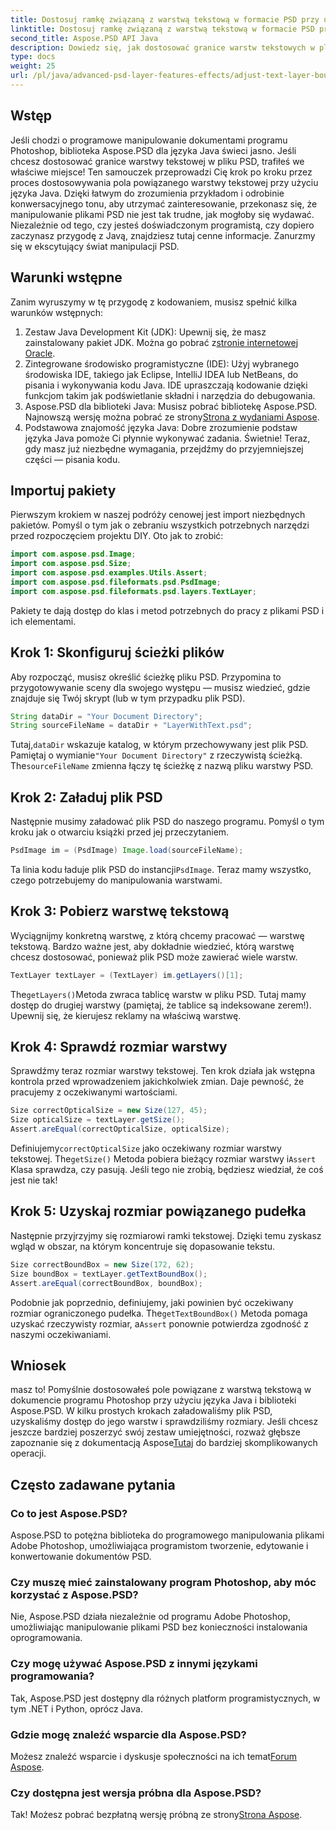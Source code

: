 ```yaml
---
title: Dostosuj ramkę związaną z warstwą tekstową w formacie PSD przy użyciu języka Java
linktitle: Dostosuj ramkę związaną z warstwą tekstową w formacie PSD przy użyciu języka Java
second_title: Aspose.PSD API Java
description: Dowiedz się, jak dostosować granice warstw tekstowych w plikach PSD przy użyciu Java z Aspose.PSD. Prosty przewodnik z instrukcjami krok po kroku.
type: docs
weight: 25
url: /pl/java/advanced-psd-layer-features-effects/adjust-text-layer-bound-box-psd/
---
```

## Wstęp
Jeśli chodzi o programowe manipulowanie dokumentami programu Photoshop, biblioteka Aspose.PSD dla języka Java świeci jasno. Jeśli chcesz dostosować granice warstwy tekstowej w pliku PSD, trafiłeś we właściwe miejsce! Ten samouczek przeprowadzi Cię krok po kroku przez proces dostosowywania pola powiązanego warstwy tekstowej przy użyciu języka Java.
Dzięki łatwym do zrozumienia przykładom i odrobinie konwersacyjnego tonu, aby utrzymać zainteresowanie, przekonasz się, że manipulowanie plikami PSD nie jest tak trudne, jak mogłoby się wydawać. Niezależnie od tego, czy jesteś doświadczonym programistą, czy dopiero zaczynasz przygodę z Javą, znajdziesz tutaj cenne informacje. Zanurzmy się w ekscytujący świat manipulacji PSD.
## Warunki wstępne
Zanim wyruszymy w tę przygodę z kodowaniem, musisz spełnić kilka warunków wstępnych:
1. Zestaw Java Development Kit (JDK): Upewnij się, że masz zainstalowany pakiet JDK. Można go pobrać z[stronie internetowej Oracle](https://www.oracle.com/java/technologies/javase-jdk11-downloads.html).
2. Zintegrowane środowisko programistyczne (IDE): Użyj wybranego środowiska IDE, takiego jak Eclipse, IntelliJ IDEA lub NetBeans, do pisania i wykonywania kodu Java. IDE upraszczają kodowanie dzięki funkcjom takim jak podświetlanie składni i narzędzia do debugowania.
3.  Aspose.PSD dla biblioteki Java: Musisz pobrać bibliotekę Aspose.PSD. Najnowszą wersję można pobrać ze strony[Strona z wydaniami Aspose](https://releases.aspose.com/psd/java/). 
4. Podstawowa znajomość języka Java: Dobre zrozumienie podstaw języka Java pomoże Ci płynnie wykonywać zadania.
Świetnie! Teraz, gdy masz już niezbędne wymagania, przejdźmy do przyjemniejszej części — pisania kodu.
## Importuj pakiety
Pierwszym krokiem w naszej podróży cenowej jest import niezbędnych pakietów. Pomyśl o tym jak o zebraniu wszystkich potrzebnych narzędzi przed rozpoczęciem projektu DIY. Oto jak to zrobić:
```java
import com.aspose.psd.Image;
import com.aspose.psd.Size;
import com.aspose.psd.examples.Utils.Assert;
import com.aspose.psd.fileformats.psd.PsdImage;
import com.aspose.psd.fileformats.psd.layers.TextLayer;
```
Pakiety te dają dostęp do klas i metod potrzebnych do pracy z plikami PSD i ich elementami.
## Krok 1: Skonfiguruj ścieżki plików
Aby rozpocząć, musisz określić ścieżkę pliku PSD. Przypomina to przygotowywanie sceny dla swojego występu — musisz wiedzieć, gdzie znajduje się Twój skrypt (lub w tym przypadku plik PSD).

```java
String dataDir = "Your Document Directory"; 
String sourceFileName = dataDir + "LayerWithText.psd";
```
 Tutaj,`dataDir` wskazuje katalog, w którym przechowywany jest plik PSD. Pamiętaj o wymianie`"Your Document Directory"` z rzeczywistą ścieżką. The`sourceFileName` zmienna łączy tę ścieżkę z nazwą pliku warstwy PSD.
## Krok 2: Załaduj plik PSD
Następnie musimy załadować plik PSD do naszego programu. Pomyśl o tym kroku jak o otwarciu książki przed jej przeczytaniem.

```java
PsdImage im = (PsdImage) Image.load(sourceFileName);
```
 Ta linia kodu ładuje plik PSD do instancji`PsdImage`. Teraz mamy wszystko, czego potrzebujemy do manipulowania warstwami.
## Krok 3: Pobierz warstwę tekstową
Wyciągnijmy konkretną warstwę, z którą chcemy pracować — warstwę tekstową. Bardzo ważne jest, aby dokładnie wiedzieć, którą warstwę chcesz dostosować, ponieważ plik PSD może zawierać wiele warstw.

```java
TextLayer textLayer = (TextLayer) im.getLayers()[1];
```
 The`getLayers()`Metoda zwraca tablicę warstw w pliku PSD. Tutaj mamy dostęp do drugiej warstwy (pamiętaj, że tablice są indeksowane zerem!). Upewnij się, że kierujesz reklamy na właściwą warstwę.
## Krok 4: Sprawdź rozmiar warstwy
Sprawdźmy teraz rozmiar warstwy tekstowej. Ten krok działa jak wstępna kontrola przed wprowadzeniem jakichkolwiek zmian. Daje pewność, że pracujemy z oczekiwanymi wartościami.

```java
Size correctOpticalSize = new Size(127, 45);
Size opticalSize = textLayer.getSize();
Assert.areEqual(correctOpticalSize, opticalSize);
```
 Definiujemy`correctOpticalSize` jako oczekiwany rozmiar warstwy tekstowej. The`getSize()` Metoda pobiera bieżący rozmiar warstwy i`Assert` Klasa sprawdza, czy pasują. Jeśli tego nie zrobią, będziesz wiedział, że coś jest nie tak!
## Krok 5: Uzyskaj rozmiar powiązanego pudełka
Następnie przyjrzyjmy się rozmiarowi ramki tekstowej. Dzięki temu zyskasz wgląd w obszar, na którym koncentruje się dopasowanie tekstu.

```java
Size correctBoundBox = new Size(172, 62);
Size boundBox = textLayer.getTextBoundBox();
Assert.areEqual(correctBoundBox, boundBox);
```
 Podobnie jak poprzednio, definiujemy, jaki powinien być oczekiwany rozmiar ograniczonego pudełka. The`getTextBoundBox()` Metoda pomaga uzyskać rzeczywisty rozmiar, a`Assert` ponownie potwierdza zgodność z naszymi oczekiwaniami.
## Wniosek
 masz to! Pomyślnie dostosowałeś pole powiązane z warstwą tekstową w dokumencie programu Photoshop przy użyciu języka Java i biblioteki Aspose.PSD. W kilku prostych krokach załadowaliśmy plik PSD, uzyskaliśmy dostęp do jego warstw i sprawdziliśmy rozmiary. Jeśli chcesz jeszcze bardziej poszerzyć swój zestaw umiejętności, rozważ głębsze zapoznanie się z dokumentacją Aspose[Tutaj](https://reference.aspose.com/psd/java/) do bardziej skomplikowanych operacji.
## Często zadawane pytania
### Co to jest Aspose.PSD?
Aspose.PSD to potężna biblioteka do programowego manipulowania plikami Adobe Photoshop, umożliwiająca programistom tworzenie, edytowanie i konwertowanie dokumentów PSD.
### Czy muszę mieć zainstalowany program Photoshop, aby móc korzystać z Aspose.PSD?
Nie, Aspose.PSD działa niezależnie od programu Adobe Photoshop, umożliwiając manipulowanie plikami PSD bez konieczności instalowania oprogramowania.
### Czy mogę używać Aspose.PSD z innymi językami programowania?
Tak, Aspose.PSD jest dostępny dla różnych platform programistycznych, w tym .NET i Python, oprócz Java.
### Gdzie mogę znaleźć wsparcie dla Aspose.PSD?
Możesz znaleźć wsparcie i dyskusje społeczności na ich temat[Forum Aspose](https://forum.aspose.com/c/psd/34).
### Czy dostępna jest wersja próbna dla Aspose.PSD?
 Tak! Możesz pobrać bezpłatną wersję próbną ze strony[Strona Aspose](https://releases.aspose.com/).